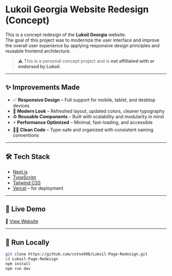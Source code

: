 # Lukoil Georgia Website Redesign (Concept)

This is a concept redesign of the **Lukoil Georgia** website.  
The goal of this project was to modernize the user interface and improve the overall user experience by applying responsive design principles and reusable frontend architecture.

> ⚠️ This is a personal concept project and is **not affiliated with or endorsed by Lukoil**.

---

## ✨ Improvements Made

- ✅ **Responsive Design** – Full support for mobile, tablet, and desktop devices
- 🎨 **Modern Look** – Refreshed layout, updated colors, cleaner typography
- ♻️ **Reusable Components** – Built with scalability and modularity in mind
- ⚡ **Performance Optimized** – Minimal, fast-loading, and accessible
- 🧑‍💻 **Clean Code** – Type-safe and organized with consistent naming conventions

---

## 🛠️ Tech Stack

- [Next.js](https://nextjs.org/)
- [TypeScript](https://www.typescriptlang.org/)
- [Tailwind CSS](https://tailwindcss.com/)
- [Vercel](https://vercel.com/) – for deployment

---

## 🚀 Live Demo

🔗 [View Website](https://lukoil-page-redesign-git-main-tsotne-tsintsadzes-projects.vercel.app/)

---

## 📁 Run Locally

```bash
git clone https://github.com/cotne998/Lukoil-Page-Redesign.git
cd Lukoil-Page-Redesign
npm install
npm run dev
```
